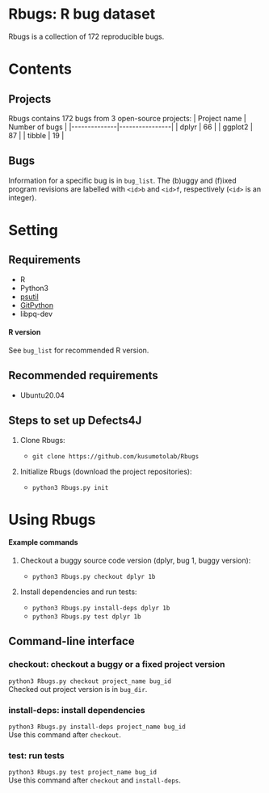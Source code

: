 Rbugs: R bug dataset
================
Rbugs is a collection of 172 reproducible bugs.

Contents
================

Projects
---------------
Rbugs contains 172 bugs from 3 open-source projects:
| Project name | Number of bugs |
|--------------|----------------|
| dplyr        | 66             |
| ggplot2      | 87             |
| tibble       | 19             |

Bugs
---------------
Information for a specific bug is in `bug_list`.
The (b)uggy and (f)ixed program revisions are labelled with `<id>b` and `<id>f`, respectively (`<id>` is an integer).

Setting
================

Requirements
----------------
- R
- Python3
- [psutil](https://github.com/giampaolo/psutil/blob/master/INSTALL.rst)
- [GitPython](https://gitpython.readthedocs.io/en/stable/intro.html)
- libpq-dev

#### R version
See `bug_list` for recommended R version.

Recommended requirements
----------------
- Ubuntu20.04

Steps to set up Defects4J
----------------
1. Clone Rbugs:
    - `git clone https://github.com/kusumotolab/Rbugs`

2. Initialize Rbugs (download the project repositories):
    - `python3 Rbugs.py init`

Using Rbugs
================
#### Example commands
1. Checkout a buggy source code version (dplyr, bug 1, buggy version):
    - `python3 Rbugs.py checkout dplyr 1b`

2. Install dependencies and run tests:
    - `python3 Rbugs.py install-deps dplyr 1b`
    - `python3 Rbugs.py test dplyr 1b`

Command-line interface
-----------------------
### checkout: checkout a buggy or a fixed project version
`python3 Rbugs.py checkout project_name bug_id`<br>
Checked out project version is in `bug_dir`.

### install-deps: install dependencies
`python3 Rbugs.py install-deps project_name bug_id`<br>
Use this command after `checkout`.

### test: run tests
`python3 Rbugs.py test project_name bug_id`<br>
Use this command after `checkout` and `install-deps`.